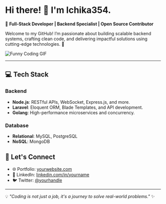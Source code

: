 # Hi there! 👋 I'm Ichika354.

🎯 **Full-Stack Developer | Backend Specialist | Open Source Contributor**

Welcome to my GitHub! I’m passionate about building scalable backend systems, crafting clean code, and delivering impactful solutions using cutting-edge technologies. 🚀

![Funny Coding GIF](https://media.giphy.com/media/qgQUggAC3Pfv687qPC/giphy.gif)

---

## 💻 **Tech Stack**

### Backend
- **Node.js**: RESTful APIs, WebSocket, Express.js, and more.
- **Laravel**: Eloquent ORM, Blade Templates, and API development.
- **Golang**: High-performance microservices and concurrency.

### Database
- **Relational**: MySQL, PostgreSQL
- **NoSQL**: MongoDB


## 🤝 **Let's Connect**

- 🌐 Portfolio: [yourwebsite.com](https://yourwebsite.com)
- 💼 LinkedIn: [linkedin.com/in/yourname](https://linkedin.com/in/yourname)
- 🐦 Twitter: [@yourhandle](https://twitter.com/yourhandle)

---

💡 _"Coding is not just a job, it's a journey to solve real-world problems."_ ✨
